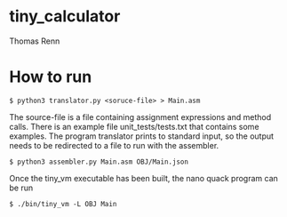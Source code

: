 # tiny_calculator
Thomas Renn

# How to run
```
$ python3 translator.py <soruce-file> > Main.asm
```
The source-file is a file containing assignment expressions and method calls.
There is an example file unit_tests/tests.txt that contains some
examples. The program translator prints to standard
input, so the output needs to be redirected to a file to run with
the assembler.


```
$ python3 assembler.py Main.asm OBJ/Main.json
```

Once the tiny_vm executable has been built, the nano 
quack program can be run


```
$ ./bin/tiny_vm -L OBJ Main
```

